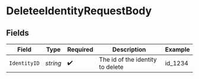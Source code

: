 # DeleteeIdentityRequestBody


## Fields

| Field                            | Type                             | Required                         | Description                      | Example                          |
| -------------------------------- | -------------------------------- | -------------------------------- | -------------------------------- | -------------------------------- |
| `IdentityID`                     | *string*                         | :heavy_check_mark:               | The id of the identity to delete | id_1234                          |